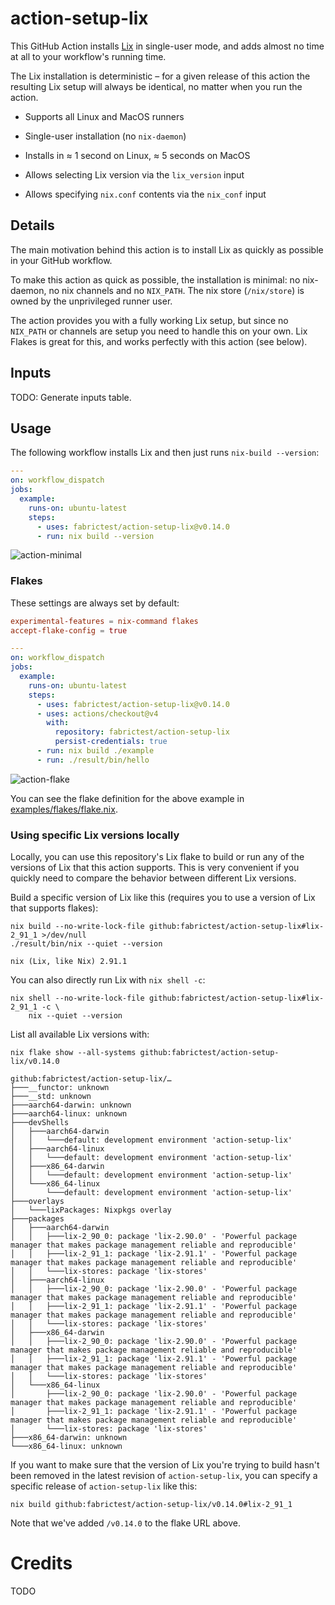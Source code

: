 # action-setup-lix

This GitHub Action installs [Lix](https://lix.systems/) in single-user mode,
and adds almost no time at all to your workflow's running time.

The Lix installation is deterministic – for a given
release of this action the resulting Lix setup will always be identical, no
matter when you run the action.

- Supports all Linux and MacOS runners

- Single-user installation (no `nix-daemon`)

- Installs in ≈ 1 second on Linux, ≈ 5 seconds on MacOS

- Allows selecting Lix version via the `lix_version` input

- Allows specifying `nix.conf` contents via the `nix_conf` input

## Details

The main motivation behind this action is to install Lix as quickly as possible
in your GitHub workflow.

To make this action as quick as possible, the installation is minimal: no
nix-daemon, no nix channels and no `NIX_PATH`. The nix store (`/nix/store`) is
owned by the unprivileged runner user.

The action provides you with a fully working Lix setup, but since no `NIX_PATH`
or channels are setup you need to handle this on your own. Lix Flakes is great
for this, and works perfectly with this action (see below).

## Inputs

TODO: Generate inputs table.

## Usage

The following workflow installs Lix and then just runs
`nix-build --version`:

<!-- [$ example-minimal.yaml](.github/workflows/example-minimal.yaml) as yaml -->

```yaml
---
on: workflow_dispatch
jobs:
  example:
    runs-on: ubuntu-latest
    steps:
      - uses: fabrictest/action-setup-lix@v0.14.0
      - run: nix build --version
```

![action-minimal](https://github.com/user-attachments/assets/89a6c8bf-5a07-4301-b2fc-43f1aa38fbd3)

### Flakes

These settings are always set by default:

```conf
experimental-features = nix-command flakes
accept-flake-config = true
```

<!-- [$ example-flake.yaml](.github/workflows/example-flake.yaml) as yaml -->

```yaml
---
on: workflow_dispatch
jobs:
  example:
    runs-on: ubuntu-latest
    steps:
      - uses: fabrictest/action-setup-lix@v0.14.0
      - uses: actions/checkout@v4
        with:
          repository: fabrictest/action-setup-lix
          persist-credentials: true
      - run: nix build ./example
      - run: ./result/bin/hello
```

![action-flake](https://github.com/user-attachments/assets/f2fded39-3f20-4e32-9444-21e571fe615c)

You can see the flake definition for the above example in
[examples/flakes/flake.nix](examples/flakes/flake.nix).

### Using specific Lix versions locally

Locally, you can use this repository's Lix flake to build or run any of the
versions of Lix that this action supports. This is very convenient if you
quickly need to compare the behavior between different Lix versions.

Build a specific version of Lix like this (requires you to use a version of Lix
that supports flakes):

```
nix build --no-write-lock-file github:fabrictest/action-setup-lix#lix-2_91_1 >/dev/null
./result/bin/nix --quiet --version
```

<!-- `$ nix build --no-write-lock-file .#lix-2_91_1 >/dev/null && ./result/bin/nix --quiet --version` -->

```
nix (Lix, like Nix) 2.91.1
```

You can also directly run Lix with `nix shell -c`:

```
nix shell --no-write-lock-file github:fabrictest/action-setup-lix#lix-2_91_1 -c \
    nix --quiet --version
```

List all available Lix versions with:

<!-- x-release-please-start-version -->

```
nix flake show --all-systems github:fabrictest/action-setup-lix/v0.14.0
```

<!-- x-release-please-end -->

<!-- `$ nix flake show --all-systems --no-write-lock-file github:fabrictest/action-setup-lix | sed -e '1 s|[^/]*$|…|'` -->

```
github:fabrictest/action-setup-lix/…
├───__functor: unknown
├───__std: unknown
├───aarch64-darwin: unknown
├───aarch64-linux: unknown
├───devShells
│   ├───aarch64-darwin
│   │   └───default: development environment 'action-setup-lix'
│   ├───aarch64-linux
│   │   └───default: development environment 'action-setup-lix'
│   ├───x86_64-darwin
│   │   └───default: development environment 'action-setup-lix'
│   └───x86_64-linux
│       └───default: development environment 'action-setup-lix'
├───overlays
│   └───lixPackages: Nixpkgs overlay
├───packages
│   ├───aarch64-darwin
│   │   ├───lix-2_90_0: package 'lix-2.90.0' - 'Powerful package manager that makes package management reliable and reproducible'
│   │   ├───lix-2_91_1: package 'lix-2.91.1' - 'Powerful package manager that makes package management reliable and reproducible'
│   │   └───lix-stores: package 'lix-stores'
│   ├───aarch64-linux
│   │   ├───lix-2_90_0: package 'lix-2.90.0' - 'Powerful package manager that makes package management reliable and reproducible'
│   │   ├───lix-2_91_1: package 'lix-2.91.1' - 'Powerful package manager that makes package management reliable and reproducible'
│   │   └───lix-stores: package 'lix-stores'
│   ├───x86_64-darwin
│   │   ├───lix-2_90_0: package 'lix-2.90.0' - 'Powerful package manager that makes package management reliable and reproducible'
│   │   ├───lix-2_91_1: package 'lix-2.91.1' - 'Powerful package manager that makes package management reliable and reproducible'
│   │   └───lix-stores: package 'lix-stores'
│   └───x86_64-linux
│       ├───lix-2_90_0: package 'lix-2.90.0' - 'Powerful package manager that makes package management reliable and reproducible'
│       ├───lix-2_91_1: package 'lix-2.91.1' - 'Powerful package manager that makes package management reliable and reproducible'
│       └───lix-stores: package 'lix-stores'
├───x86_64-darwin: unknown
└───x86_64-linux: unknown
```

If you want to make sure that the version of Lix you're trying to build hasn't
been removed in the latest revision of `action-setup-lix`, you can
specify a specific release of `action-setup-lix` like this:

<!-- x-release-please-start-version -->

```
nix build github:fabrictest/action-setup-lix/v0.14.0#lix-2_91_1
```

Note that we've added `/v0.14.0` to the flake URL above.

<!-- x-release-please-end -->

# Credits

TODO

